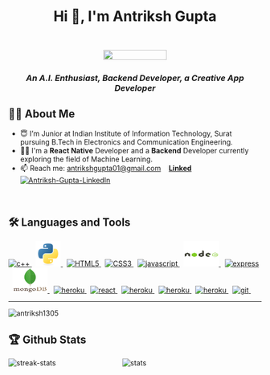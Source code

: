 <h1 align="center"> Hi 👋, I'm Antriksh Gupta </h1>
<br>


<p align="center">
<img 
     src="https://github.com/Antriksh1305/Antriksh1305/assets/100402656/e0374a71-98e8-4cb8-ab3d-ce441c2a8051"
     width="50%"
     height="50%"
     />
</p>
<h3 align="center" ><i>An A.I. Enthusiast, Backend Developer, a Creative App Developer</i></h3>

<h2 align="left"> 👨‍💻 About Me</h2>

<ul>
    <li>😇 I’m Junior at Indian Institute of Information Technology, Surat pursuing B.Tech in Electronics and Communication Engineering.</li>
    <li>👨‍💻 I'm a <b>React Native</b> Developer and a <b>Backend</b> Developer currently exploring the field of Machine Learning.</li>
<!--     <li>🔭 Looking to collaborate on building Full Stack applications.</li> -->
    <li>📫 Reach me: <a href="mailto:antrikshgupta01@gmail.com">antrikshgupta01@gmail.com</a> &nbsp;&nbsp; <a href="https://www.linkedin.com/in/antriksh1305/" target="_blank"><b>Linked</b> <img align="center" src="https://www.vectorlogo.zone/logos/linkedin/linkedin-tile.svg" alt="Antriksh-Gupta-LinkedIn" height="20"></a></li>
</ul>
<br>


<h2 align="left"> 🛠 Languages and Tools</h2>
<p align="left">
  <a href="https://www.cplusplus.com/" target="_blank" rel="noreferrer">
    <img
      src="https://raw.githubusercontent.com/isocpp/logos/master/cpp_logo.png"
      alt="c++"
      width="50"
      height="55"
    />
  </a>
  &nbsp;
  <a href="https://www.python.org" target="_blank" rel="noreferrer">
    <img
      src="https://raw.githubusercontent.com/devicons/devicon/master/icons/python/python-original.svg"
      alt="python"
      width="50"
      height="50"
    />
  </a>
  &nbsp;
  <a href="https://en.wikipedia.org/wiki/HTML5#:~:text=HTML5%20is%20a%20markup%20language,as%20the%20HTML%20Living%20Standard." target="_blank" rel="noreferrer">
    <img
      src="https://cdn.worldvectorlogo.com/logos/html-1.svg"
      alt="HTML5"
      width="50"
      height="50"
    />
  </a>
  &nbsp;
  <a href="https://www.techopedia.com/definition/28243/cascading-style-sheets-level-3-css3#:~:text=Cascading%20Style%20Sheets%20Level%203%20(CSS3)%20is%20the%20iteration%20of,with%20some%20changes%20and%20improvements." target="_blank" rel="noreferrer">
    <img
      src="https://cdn.worldvectorlogo.com/logos/css-3.svg"
      alt="CSS3"
      width="50"
      height="50"
    />
  </a>
  &nbsp;
  <a
    href="https://developer.mozilla.org/en-US/docs/Web/JavaScript"
    target="_blank"
    rel="noreferrer"
  >
    <img
      src="https://cdn.worldvectorlogo.com/logos/logo-javascript.svg"
      alt="javascript"
      width="50"
      height="50"
    />
  </a>
  &nbsp;
  <a href="https://nodejs.org" target="_blank" rel="noreferrer">
    <img
      src="https://raw.githubusercontent.com/devicons/devicon/master/icons/nodejs/nodejs-original-wordmark.svg"
      alt="nodejs"
      width="70"
      height="50"
    />
  </a>
  &nbsp;
  <a href="https://expressjs.com" target="_blank" rel="noreferrer">
    <img
      src="https://res.cloudinary.com/practicaldev/image/fetch/s--YbV36HLj--/c_imagga_scale,f_auto,fl_progressive,h_420,q_auto,w_1000/https://dev-to-uploads.s3.amazonaws.com/i/hpg6if7btrwilqkidqbe.png"
      alt="express"
      width="75"
      height="30"
    />
  </a>
  &nbsp;
  <a href="https://www.mongodb.com/" target="_blank" rel="noreferrer">
    <img
      src="https://raw.githubusercontent.com/devicons/devicon/master/icons/mongodb/mongodb-original-wordmark.svg"
      alt="mongodb"
      width="70"
      height="50"
    />
  </a>
  &nbsp;
  <a href="https://firebase.google.com/" target="_blank" rel="noreferrer">
    <img
      src="https://cdn.worldvectorlogo.com/logos/firebase-1.svg"
      alt="heroku"
      width="50"
      height="50"
    />
  </a>
  &nbsp;
  <a href="https://reactnative.dev/" target="_blank" rel="noreferrer">
    <img
      src="https://cdn.worldvectorlogo.com/logos/react-native-1.svg"
      alt="react"
      width="50"
      height="50"
    />
  </a>
  &nbsp;
  <a href="https://rnfirebase.io/" target="_blank" rel="noreferrer">
    <img
      src="https://cdn.worldvectorlogo.com/logos/react-native-firebase-1.svg"
      alt="heroku"
      width="50"
      height="50"
    />
  </a>
  &nbsp;
  <a href="https://www.netlify.com/" target="_blank" rel="noreferrer">
    <img
      src="https://cdn.worldvectorlogo.com/logos/netlify.svg"
      alt="heroku"
      width="50"
      height="50"
    />
  </a>
  &nbsp;
  <a href="https://www.postman.com/" target="_blank" rel="noreferrer">
    <img
      src="https://cdn.worldvectorlogo.com/logos/postman.svg"
      alt="heroku"
      width="50"
      height="50"
    />
  </a>
  &nbsp;
  <a href="https://git-scm.com/" target="_blank" rel="noreferrer">
    <img
      src="https://www.vectorlogo.zone/logos/git-scm/git-scm-icon.svg"
      alt="git"
      width="45"
      height="50"
    />
  </a>
  &nbsp;
</p>

<hr>
<img  src="https://github-readme-stats-sigma-five.vercel.app/api/top-langs?username=antriksh1305&show_icons=true&locale=en&layout=compact&theme=dark" alt="antriksh1305" />
<br>

<h2 align="left"> 🏆 Github Stats </h2>

<img  src="https://github-readme-streak-stats.herokuapp.com/?user=antriksh1305&theme=dark" width="45%" align="left" alt="streak-stats">
<img  src="https://github-readme-stats-sigma-five.vercel.app/api?username=antriksh1305&show_icons=true&theme=dark" width="45%" alt="stats">
<br>
